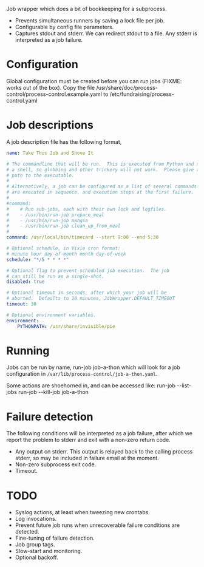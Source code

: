 Job wrapper which does a bit of bookkeeping for a subprocess.

* Prevents simultaneous runners by saving a lock file per job.
* Configurable by config file parameters.
* Captures stdout and stderr.  We can redirect stdout to a
file.  Any stderr is interpreted as a job failure.

Configuration
=======

Global configuration must be created before you can run jobs (FIXME: works out
of the box).  Copy the file /usr/share/doc/process-control/process-control.example.yaml
to /etc/fundraising/process-control.yaml

Job descriptions
=======

A job description file has the following format,

```yaml
name: Take This Job and Shove It

# The commandline that will be run.  This is executed from Python and not from
# a shell, so globbing and other trickery will not work.  Please give a full
# path to the executable.
#
# Alternatively, a job can be configured as a list of several commands.  These
# are executed in sequence, and execution stops at the first failure.
#
#command:
#    # Run sub-jobs, each with their own lock and logfiles.
#    - /usr/bin/run-job prepare_meal
#    - /usr/bin/run-job mangia
#    - /usr/bin/run-job clean_up_from_meal
#
command: /usr/local/bin/timecard --start 9:00 --end 5:30

# Optional schedule, in Vixie cron format:
# minute hour day-of-month month day-of-week
schedule: "*/5 * * * *"

# Optional flag to prevent scheduled job execution.  The job
# can still be run as a single-shot.
disabled: true

# Optional timeout in seconds, after which your job will be
# aborted.  Defaults to 10 minutes, JobWrapper.DEFAULT_TIMEOUT
timeout: 30

# Optional environment variables.
environment:
	PYTHONPATH: /usr/share/invisible/pie
```

Running
=======
Jobs can be run by name,
    run-job job-a-thon
which will look for a job configuration in `/var/lib/process-control/job-a-thon.yaml`.

Some actions are shoehorned in, and can be accessed like:
    run-job --list-jobs
	run-job --kill-job job-a-thon

Failure detection
======

The following conditions will be interpreted as a job failure, after
which we report the problem to stderr and exit with a non-zero return
code.

* Any output on stderr.  This output is relayed back to the calling
process stderr, so may be included in failure email at the moment.
* Non-zero subprocess exit code.
* Timeout.


TODO
====

* Syslog actions, at least when tweezing new crontabs.
* Log invocations.
* Prevent future job runs when unrecoverable failure conditions are detected.
* Fine-tuning of failure detection.
* Job group tags.
* Slow-start and monitoring.
* Optional backoff.
